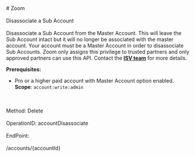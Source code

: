 <br>#     Zoom</br>
<br>Disassociate a Sub Account</br>
<br>Disassociate a Sub Account from the Master Account. This will leave the Sub Account intact but it will no longer be associated with the master account.  Your account must be a Master Account in order to disassociate Sub Accounts. Zoom only assigns this privilege to trusted partners and only approved partners can use this API. Contact the [**ISV team**](https://zoom.us/plan/api) for more details. 

**Prerequisites:**
* Pro or a higher paid account with Master Account option enabled. 
**Scope**: `account:write:admin`
 </br>
<br>Method: Delete</br>
<br>OperationID: accountDisassociate</br>
<br>EndPoint:</br>
<br>/accounts/{accountId}</br>
